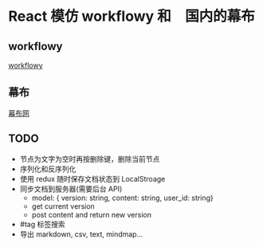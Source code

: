 # React 模仿 workflowy 和　国内的幕布

## workflowy
[workflowy](http://www.workflowy.com/)
## 幕布
[幕布网](https://mubu.com)


## TODO
- 节点为文字为空时再按删除键，删除当前节点
- 序列化和反序列化
- 使用 redux 随时保存文档状态到 LocalStroage
- 同步文档到服务器(需要后台 API)
  - model: { version: string, content: string, user_id: string}
  - get current version
  - post content and return new version
- #tag 标签搜索
- 导出 markdown, csv, text, mindmap...